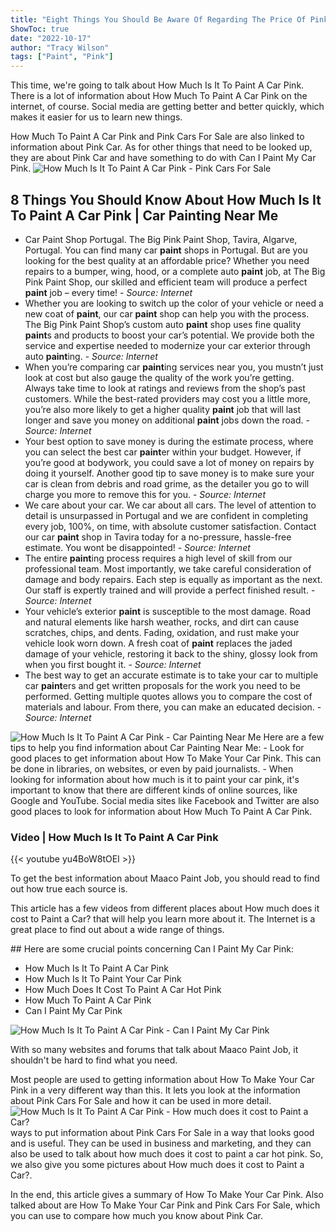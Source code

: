 ```yaml
---
title: "Eight Things You Should Be Aware Of Regarding The Price Of Pink Car Paint"
ShowToc: true 
date: "2022-10-17"
author: "Tracy Wilson" 
tags: ["Paint", "Pink"]
---
```


	
This time, we're going to talk about How Much Is It To Paint A Car Pink. There is a lot of information about How Much To Paint A Car Pink on the internet, of course. Social media are getting better and better quickly, which makes it easier for us to learn new things.

How Much To Paint A Car Pink and Pink Cars For Sale are also linked to information about Pink Car. As for other things that need to be looked up, they are about Pink Car and have something to do with Can I Paint My Car Pink.
<img loading="lazy" src="https://www.digsdigs.com/photos/gold-accents-and-accessories-for-your-interior-34.jpg" onerror="this.onerror=null;this.src='https://blogger.googleusercontent.com/img/a/AVvXsEhe7F7TRXHtjiKvHb5vS7DmnxvpHiDyoYyYvm1nHB3Qp2_w3BnM6A2eq4v7FYxCC9bfZt3a9vIMtAYEKUiaDQbHMg-ViyGmRIj39MLp0bGFfgfYw1Dc9q_H-T0wiTm3l0Uq42dETrN9eC8aGJ9_IORZsxST1AcLR7np1koOfcc7tnHa4S8Mwz_xD9d0=s16000';" alt="How Much Is It To Paint A Car Pink - Pink Cars For Sale" >

## 8 Things You Should Know About How Much Is It To Paint A Car Pink | Car Painting Near Me
-   Car Paint Shop Portugal. The Big Pink Paint Shop, Tavira, Algarve, Portugal. You can find many car **paint** shops in Portugal. But are you looking for the best quality at an affordable price? Whether you need repairs to a bumper, wing, hood, or a complete auto **paint** job, at The Big Pink Paint Shop, our skilled and efficient team will produce a perfect **paint** job – every time! - <cite>Source: Internet</cite>
-   Whether you are looking to switch up the color of your vehicle or need a new coat of **paint**, our car **paint** shop can help you with the process. The Big Pink Paint Shop’s custom auto **paint** shop uses fine quality **paint**s and products to boost your car’s potential. We provide both the service and expertise needed to modernize your car exterior through auto **paint**ing. - <cite>Source: Internet</cite>
-   When you’re comparing car **paint**ing services near you, you mustn’t just look at cost but also gauge the quality of the work you’re getting. Always take time to look at ratings and reviews from the shop’s past customers. While the best-rated providers may cost you a little more, you’re also more likely to get a higher quality **paint** job that will last longer and save you money on additional **paint** jobs down the road. - <cite>Source: Internet</cite>
-   Your best option to save money is during the estimate process, where you can select the best car **paint**er within your budget. However, if you’re good at bodywork, you could save a lot of money on repairs by doing it yourself. Another good tip to save money is to make sure your car is clean from debris and road grime, as the detailer you go to will charge you more to remove this for you. - <cite>Source: Internet</cite>
-   We care about your car. We car about all cars. The level of attention to detail is unsurpassed in Portugal and we are confident in completing every job, 100%, on time, with absolute customer satisfaction. Contact our car **paint** shop in Tavira today for a no-pressure, hassle-free estimate. You wont be disappointed! - <cite>Source: Internet</cite>
-   The entire **paint**ing process requires a high level of skill from our professional team. Most importantly, we take careful consideration of damage and body repairs. Each step is equally as important as the next. Our staff is expertly trained and will provide a perfect finished result. - <cite>Source: Internet</cite>
-   Your vehicle’s exterior **paint** is susceptible to the most damage. Road and natural elements like harsh weather, rocks, and dirt can cause scratches, chips, and dents. Fading, oxidation, and rust make your vehicle look worn down. A fresh coat of **paint** replaces the jaded damage of your vehicle, restoring it back to the shiny, glossy look from when you first bought it. - <cite>Source: Internet</cite>
-   The best way to get an accurate estimate is to take your car to multiple car **paint**ers and get written proposals for the work you need to be performed. Getting multiple quotes allows you to compare the cost of materials and labour. From there, you can make an educated decision. - <cite>Source: Internet</cite>


<img loading="lazy" src="http://kaplanpicturemaker.com/yahoo_site_admin/assets/images/Reds_Crimson_2_Violet_-_web.335100802_std.jpg" onerror="this.onerror=null;this.src='https://blogger.googleusercontent.com/img/a/AVvXsEhe7F7TRXHtjiKvHb5vS7DmnxvpHiDyoYyYvm1nHB3Qp2_w3BnM6A2eq4v7FYxCC9bfZt3a9vIMtAYEKUiaDQbHMg-ViyGmRIj39MLp0bGFfgfYw1Dc9q_H-T0wiTm3l0Uq42dETrN9eC8aGJ9_IORZsxST1AcLR7np1koOfcc7tnHa4S8Mwz_xD9d0=s16000';" alt="How Much Is It To Paint A Car Pink - Car Painting Near Me" >
Here are a few tips to help you find information about Car Painting Near Me:
- Look for good places to get information about How To Make Your Car Pink. This can be done in libraries, on websites, or even by paid journalists.
- When looking for information about how much is it to paint your car pink, it's important to know that there are different kinds of online sources, like Google and YouTube. Social media sites like Facebook and Twitter are also good places to look for information about How Much To Paint A Car Pink.

### Video | How Much Is It To Paint A Car Pink
{{< youtube yu4BoW8tOEI >}} 

To get the best information about Maaco Paint Job, you should read to find out how true each source is.

This article has a few videos from different places about How much does it cost to Paint a Car? that will help you learn more about it. The Internet is a great place to find out about a wide range of things.
<script async="async" data-cfasync="false" src="//normallydemandedalter.com/fe63df3c5408708b15d8dc3d9b206b31/invoke.js"></script>
<div id="container-fe63df3c5408708b15d8dc3d9b206b31"></div>
## Here are some crucial points concerning Can I Paint My Car Pink:

- How Much Is It To Paint A Car Pink
- How Much Is It To Paint Your Car Pink
- How Much Does It Cost To Paint A Car Hot Pink
- How Much To Paint A Car Pink
- Can I Paint My Car Pink

 <img loading="lazy" src="https://i.pinimg.com/736x/26/b5/1a/26b51a631a43205c870e552a553f61c5.jpg" onerror="this.onerror=null;this.src='https://blogger.googleusercontent.com/img/a/AVvXsEhe7F7TRXHtjiKvHb5vS7DmnxvpHiDyoYyYvm1nHB3Qp2_w3BnM6A2eq4v7FYxCC9bfZt3a9vIMtAYEKUiaDQbHMg-ViyGmRIj39MLp0bGFfgfYw1Dc9q_H-T0wiTm3l0Uq42dETrN9eC8aGJ9_IORZsxST1AcLR7np1koOfcc7tnHa4S8Mwz_xD9d0=s16000';" alt="How Much Is It To Paint A Car Pink - Can I Paint My Car Pink" >

With so many websites and forums that talk about Maaco Paint Job, it shouldn't be hard to find what you need.

Most people are used to getting information about How To Make Your Car Pink in a very different way than this. It lets you look at the information about Pink Cars For Sale and how it can be used in more detail.
<img loading="lazy" src="http://assets.autobuzz.my/wp-content/uploads/2017/03/10183007/2017-McLaren-720S-Velocity-by-MSO-2-990x557.jpg" onerror="this.onerror=null;this.src='https://blogger.googleusercontent.com/img/a/AVvXsEhe7F7TRXHtjiKvHb5vS7DmnxvpHiDyoYyYvm1nHB3Qp2_w3BnM6A2eq4v7FYxCC9bfZt3a9vIMtAYEKUiaDQbHMg-ViyGmRIj39MLp0bGFfgfYw1Dc9q_H-T0wiTm3l0Uq42dETrN9eC8aGJ9_IORZsxST1AcLR7np1koOfcc7tnHa4S8Mwz_xD9d0=s16000';" alt="How Much Is It To Paint A Car Pink - How much does it cost to Paint a Car?" >
ways to put information about Pink Cars For Sale in a way that looks good and is useful. They can be used in business and marketing, and they can also be used to talk about how much does it cost to paint a car hot pink. So, we also give you some pictures about How much does it cost to Paint a Car?.

In the end, this article gives a summary of How To Make Your Car Pink. Also talked about are How To Make Your Car Pink and Pink Cars For Sale, which you can use to compare how much you know about Pink Car.
	
	

